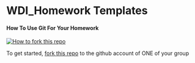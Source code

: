 
WDI_Homework Templates
=================

#### How To Use Git For Your Homework
[![How to fork this
repo](https://github-images.s3.amazonaws.com/help/Bootcamp-Fork.png)](../../fork)

To get started, [fork this repo](../../fork) to the github account of ONE of your group